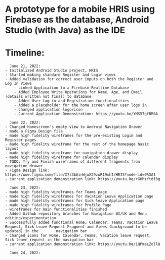 # A prototype for a mobile HRIS using Firebase as the database, Android Studio (with Java) as the IDE


# Timeline:
      June 21, 2022: 
 	- Initialized Android Studio project, HRIS
	- Started making standard Register and Login views 
	- Added validation for correct user inputs on both the Register and Log In Views
       	- Linked Application to a Firebase Realtime Database
       	- Added Employee Write Operations for Name, Age, and Email (details written not final) to database
       	- Added User Log in and Registration functionalities
       	- Added a placeholder for the home screen after user logs in
       	- Changed application logo/icon
       	- Current Application Demonstration: https://youtu.be/YMS57gfBR6A  
      
      June 22, 2022:
 	- Changed Homescreen's empty view to Android Navigation Drawer
 	- made a Figma Design file
 	- made high fidelity wireframes for the pre-existing Login and Register pages
 	- made high fidelity wireframe for the rest of the homepage basic layout
 	- made high fidelity wireframe for navigation drawer display
 	- made high fidelity wireframe for calendar display
 	- TODO: Try and Finish wireframes of different fragments from navigation drawer
 	- Figma Design link: https://www.figma.com/file/X7z3bAinWjwX29zwR19xhI/HRIS?node-id=0%3A1
 	- current application demonstration link: https://youtu.be/rGHMzYtdf3g

      June 23, 2022:
 	- made high fidelity wireframes for Teams page
 	- made high fidelity wireframes for Vacation Leave Application page
 	- made high fidelity wireframes for Sick leave Application page
 	- made high fidelity wireframes for Profile Page
 	- wireframes for main functionalities finished
 	- Added Github repository branches for Navigation UI/UX and Menu editing/experimentation
 	- Successfully added functional Home, Calendar, Teams, Vacation Leave Request, Sick Leave Request Fragment and Views (background to be updated) in the 		  navigation bar
  	- Changed icons for Home, Calendar, Teams, Vacation leave request, Sick leave request in the navigation bar
 	- current application demonstration link: https://youtu.be/1QPmaLZollQ 
	
      June 24, 2022:
  
